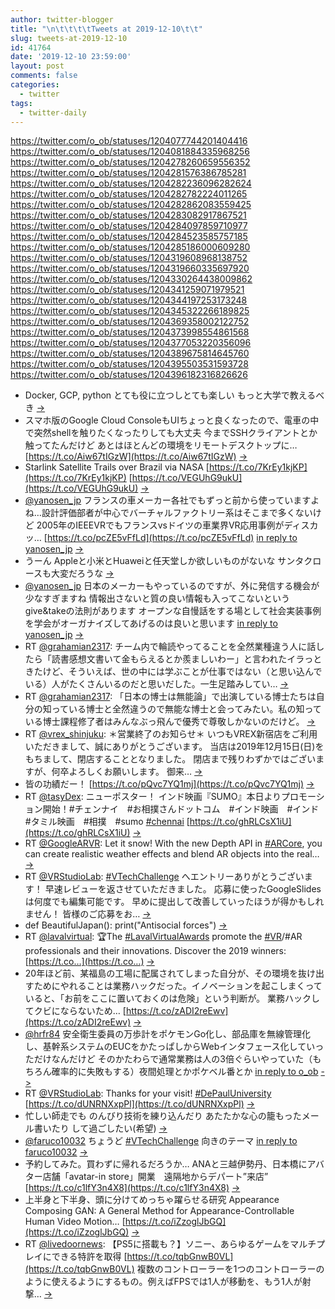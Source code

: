 ```yaml
---
author: twitter-blogger
title: "\n\t\t\t\tTweets at 2019-12-10\t\t"
slug: tweets-at-2019-12-10
id: 41764
date: '2019-12-10 23:59:00'
layout: post
comments: false
categories:
  - twitter
tags:
  - twitter-daily
---
```


https://twitter.com/o_ob/statuses/1204077744201404416 https://twitter.com/o_ob/statuses/1204081884335968256 https://twitter.com/o_ob/statuses/1204278260659556352 https://twitter.com/o_ob/statuses/1204281576386785281 https://twitter.com/o_ob/statuses/1204282236096282624 https://twitter.com/o_ob/statuses/1204282782224011265 https://twitter.com/o_ob/statuses/1204282862083559425 https://twitter.com/o_ob/statuses/1204283082917867521 https://twitter.com/o_ob/statuses/1204284097859710977 https://twitter.com/o_ob/statuses/1204284523585757185 https://twitter.com/o_ob/statuses/1204285186000609280 https://twitter.com/o_ob/statuses/1204319608968138752 https://twitter.com/o_ob/statuses/1204319660335697920 https://twitter.com/o_ob/statuses/1204330264438009862 https://twitter.com/o_ob/statuses/1204341259071979521 https://twitter.com/o_ob/statuses/1204344197253173248 https://twitter.com/o_ob/statuses/1204345322266189825 https://twitter.com/o_ob/statuses/1204369358002122752 https://twitter.com/o_ob/statuses/1204373998554861568 https://twitter.com/o_ob/statuses/1204377053220356096 https://twitter.com/o_ob/statuses/1204389675814645760 https://twitter.com/o_ob/statuses/1204395503531593728 https://twitter.com/o_ob/statuses/1204396182316826626  

*   Docker, GCP, python とても役に立つしとても楽しい もっと大学で教えるべき [->](https://twitter.com/o_ob/statuses/1204077744201404416)
*   スマホ版のGoogle Cloud ConsoleもUIちょっと良くなったので、電車の中で突然shellを触りたくなったりしても大丈夫 今までSSHクライアントとか触ってたんだけど あとはほとんどの環境をリモートデスクトップに… [https://t.co/Aiw67tIGzW](https://t.co/Aiw67tIGzW) [->](https://twitter.com/o_ob/statuses/1204081884335968256)
*   Starlink Satellite Trails over Brazil via NASA [https://t.co/7KrEy1kjKP](https://t.co/7KrEy1kjKP) [https://t.co/VEGUhG9ukU](https://t.co/VEGUhG9ukU) [->](https://twitter.com/o_ob/statuses/1204278260659556352)
*   [@yanosen_jp](https://twitter.com/yanosen_jp) フランスの車メーカー各社でもずっと前から使っていますよね…設計評価部者が中心でバーチャルファクトリー系はそこまで多くないけど 2005年のIEEEVRでもフランスvsドイツの車業界VR応用事例がディスカッ… [https://t.co/pcZE5vFfLd](https://t.co/pcZE5vFfLd) [in reply to yanosen_jp](https://twitter.com/yanosen_jp/statuses/1204152993450319872) [->](https://twitter.com/o_ob/statuses/1204281576386785281)
*   うーん Appleと小米とHuaweiと任天堂しか欲しいものがないな サンタクロースも大変だろうな [->](https://twitter.com/o_ob/statuses/1204282236096282624)
*   [@yanosen_jp](https://twitter.com/yanosen_jp) 日本のメーカーもやっているのですが、外に発信する機会が少なすぎますね 情報出さないと質の良い情報も入ってこないというgive&takeの法則があります オープンな自慢話をする場として社会実装事例を学会がオーガナイズしてあげるのは良いと思います [in reply to yanosen_jp](https://twitter.com/yanosen_jp/statuses/1204282041547677696) [->](https://twitter.com/o_ob/statuses/1204282782224011265)
*   RT [@grahamian2317](https://twitter.com/grahamian2317): チーム内で輪読やってることを全然業種違う人に話したら「読書感想文書いて金もらえるとか羨ましいわー」と言われたイラっときたけど、そういえば、世の中には学ぶことが仕事ではない（と思い込んでいる）人がたくさんいるのだと思いだした。一生足踏みしてい… [->](https://twitter.com/o_ob/statuses/1204282862083559425)
*   RT [@grahamian2317](https://twitter.com/grahamian2317): 「日本の博士は無能論」で出演している博士たちは自分の知っている博士と全然違うので無能な博士と会ってみたい。私の知っている博士課程修了者はみんなぶっ飛んで優秀で尊敬しかないのだけど。 [->](https://twitter.com/o_ob/statuses/1204283082917867521)
*   RT [@vrex_shinjuku](https://twitter.com/vrex_shinjuku): ＊営業終了のお知らせ＊ いつもVREX新宿店をご利用いただきまして、誠にありがとうございます。 当店は2019年12月15日(日)をもちまして、閉店することとなりました。 閉店まで残りわずかではございますが、何卒よろしくお願いします。 御来… [->](https://twitter.com/o_ob/statuses/1204284097859710977)
*   皆の功績だー！ [https://t.co/pQvc7YQ1mj](https://t.co/pQvc7YQ1mj) [->](https://twitter.com/o_ob/statuses/1204284523585757185)
*   RT [@tasyDex](https://twitter.com/tasyDex): ニューポスター！ インド映画『SUMO』本日よりプロモーション開始！#チェンナイ　#お相撲さんドットコム　#インド映画　#インド　#タミル映画　#相撲　#sumo [#chennai](https://twitter.com/search?q=%23chennai&src=hash) [https://t.co/ghRLCsX1iU](https://t.co/ghRLCsX1iU) [->](https://twitter.com/o_ob/statuses/1204285186000609280)
*   RT [@GoogleARVR](https://twitter.com/GoogleARVR): Let it snow! With the new Depth API in [#ARCore](https://twitter.com/search?q=%23ARCore&src=hash), you can create realistic weather effects and blend AR objects into the real… [->](https://twitter.com/o_ob/statuses/1204319608968138752)
*   RT [@VRStudioLab](https://twitter.com/VRStudioLab): [#VTechChallenge](https://twitter.com/search?q=%23VTechChallenge&src=hash) へエントリーありがとうございます！ 早速レビューを返させていただきました。 応募に使ったGoogleSlidesは何度でも編集可能です。 早めに提出して改善していったほうが得かもしれません！ 皆様のご応募をお… [->](https://twitter.com/o_ob/statuses/1204319660335697920)
*   def BeautifulJapan(): print("Antisocial forces") [->](https://twitter.com/o_ob/statuses/1204330264438009862)
*   RT [@lavalvirtual](https://twitter.com/lavalvirtual): 🏆The [#LavalVirtualAwards](https://twitter.com/search?q=%23LavalVirtualAwards&src=hash) promote the [#VR](https://twitter.com/search?q=%23VR&src=hash)/#AR professionals and their innovations. Discover the 2019 winners: [https://t.co…](https://t.co…) [->](https://twitter.com/o_ob/statuses/1204341259071979521)
*   20年ほど前、某福島の工場に配属されてしまった自分が、その環境を抜け出すためにやれることは業務ハックだった。イノベーションを起こしまくっていると、「お前をここに置いておくのは危険」という判断が。 業務ハックしてクビにならないため… [https://t.co/zADI2reEwv](https://t.co/zADI2reEwv) [->](https://twitter.com/o_ob/statuses/1204344197253173248)
*   [@hrfr84](https://twitter.com/hrfr84) 安全衛生委員の万歩計をポケモンGo化し、部品庫を無線管理化し、基幹系システムのEUCをかたっぱしからWebインタフェース化していっただけなんだけど そのかたわらで通常業務は人の3倍ぐらいやっていた（もちろん確率的に失敗もする）夜間処理とかポケベル番とか [in reply to o_ob](https://twitter.com/o_ob/statuses/1204344197253173248) [->](https://twitter.com/o_ob/statuses/1204345322266189825)
*   RT [@VRStudioLab](https://twitter.com/VRStudioLab): Thanks for your visit! [#DePaulUniversity](https://twitter.com/search?q=%23DePaulUniversity&src=hash) [https://t.co/dUNRNXxpPl](https://t.co/dUNRNXxpPl) [->](https://twitter.com/o_ob/statuses/1204369358002122752)
*   忙しい師走でも のんびり技術を練り込んだり あたたかな心の籠もったメール書いたり して過ごしたい(希望) [->](https://twitter.com/o_ob/statuses/1204373998554861568)
*   [@faruco10032](https://twitter.com/faruco10032) ちょうど [#VTechChallenge](https://twitter.com/search?q=%23VTechChallenge&src=hash) 向きのテーマ [in reply to faruco10032](https://twitter.com/faruco10032/statuses/1204374954415800320) [->](https://twitter.com/o_ob/statuses/1204377053220356096)
*   予約してみた。買わずに帰れるだろうか… ANAと三越伊勢丹、日本橋にアバター店舗「avatar-in store」開業　遠隔地からデパート”来店” [https://t.co/c1lfY3n4X8](https://t.co/c1lfY3n4X8) [->](https://twitter.com/o_ob/statuses/1204389675814645760)
*   上半身と下半身、頭に分けてめっちゃ躍らせる研究 Appearance Composing GAN: A General Method for Appearance-Controllable Human Video Motion… [https://t.co/iZzoglJbGQ](https://t.co/iZzoglJbGQ) [->](https://twitter.com/o_ob/statuses/1204395503531593728)
*   RT [@livedoornews](https://twitter.com/livedoornews): 【PS5に搭載も？】ソニー、あらゆるゲームをマルチプレイにできる特許を取得 [https://t.co/tqbGnwB0VL](https://t.co/tqbGnwB0VL) 複数のコントローラーを1つのコントローラーのように使えるようにするもの。例えばFPSでは1人が移動を、もう1人が射撃… [->](https://twitter.com/o_ob/statuses/1204396182316826626)